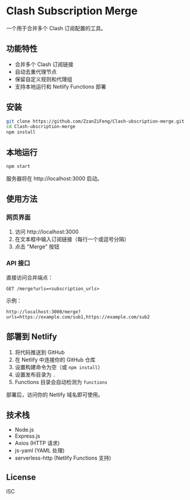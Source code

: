 # Clash Subscription Merge

一个用于合并多个 Clash 订阅配置的工具。

## 功能特性

- 合并多个 Clash 订阅链接
- 自动去重代理节点
- 保留自定义规则和代理组
- 支持本地运行和 Netlify Functions 部署

## 安装

```bash
git clone https://github.com/ZzanZiFeng/Clash-ubscription-merge.git
cd Clash-ubscription-merge
npm install
```

## 本地运行

```bash
npm start
```

服务器将在 http://localhost:3000 启动。

## 使用方法

### 网页界面

1. 访问 http://localhost:3000
2. 在文本框中输入订阅链接（每行一个或逗号分隔）
3. 点击 "Merge" 按钮

### API 接口

直接访问合并端点：

```
GET /merge?urls=<subscription_urls>
```

示例：

```
http://localhost:3000/merge?urls=https://example.com/sub1,https://example.com/sub2
```

## 部署到 Netlify

1. 将代码推送到 GitHub
2. 在 Netlify 中连接你的 GitHub 仓库
3. 设置构建命令为空（或 `npm install`）
4. 设置发布目录为 `.`
5. Functions 目录会自动检测为 `functions`

部署后，访问你的 Netlify 域名即可使用。

## 技术栈

- Node.js
- Express.js
- Axios (HTTP 请求)
- js-yaml (YAML 处理)
- serverless-http (Netlify Functions 支持)

## License

ISC
